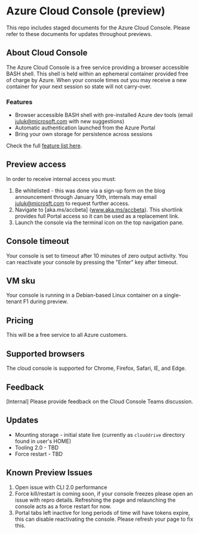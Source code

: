 # Azure Cloud Console (preview)
This repo includes staged documents for the Azure Cloud Console. Please refer to these documents for updates throughout previews.

## About Cloud Console
The Azure Cloud Console is a free service providing a browser accessible BASH shell. This shell is held within an ephemeral container provided free of charge by Azure. When your console times out you may receive a new container for your next session so state will not carry-over.

### Features
* Browser accessible BASH shell with pre-installed Azure dev tools (email juluk@microsoft.com with new suggestions)
* Automatic authentication launched from the Azure Portal
* Bring your own storage for persistence across sessions

Check the full [feature list here](Concepts/acc-features.md).

## Preview access 
In order to receive internal access you must:

1. Be whitelisted - this was done via a sign-up form on the blog announcement through January 10th, internals may email juluk@microsft.com to request further access. <br>
2. Navigate to [aka.ms/accbeta] (www.aka.ms/accbeta). This shortlink provides full Portal access so it can be used as a replacement link. <br>
3. Launch the console via the terminal icon on the top navigation pane.

## Console timeout
Your console is set to timeout after 10 minutes of zero output activity. You can reactivate your console by pressing the "Enter" key after timeout.

## VM sku
Your console is running in a Debian-based Linux container on a single-tenant F1 during preview.

## Pricing
This will be a free service to all Azure customers.

## Supported browsers
The cloud console is supported for Chrome, Firefox, Safari, IE, and Edge.

## Feedback
[Internal] Please provide feedback on the Cloud Console Teams discussion.

## Updates
* Mounting storage - initial state live (currently as `clouddrive` directory found in user's HOME)
* Tooling 2.0 - TBD
* Force restart - TBD

## Known Preview Issues
1. Open issue with CLI 2.0 performance
2. Force kill/restart is coming soon, if your console freezes please open an issue with repro details. Refreshing the page and relaunching the console acts as a force restart for now.
3. Portal tabs left inactive for long periods of time will have tokens expire, this can disable reactivating the console. Please refresh your page to fix this.
